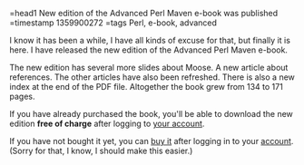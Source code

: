 =head1 New edition of the Advanced Perl Maven e-book was published
=timestamp 1359900272
=tags Perl, e-book, advanced



I know it has been a while, I have all kinds of excuse for that, but finally it is here.
I have released the new edition of the Advanced Perl Maven e-book.



The new edition has several more slides about Moose. A new article about references. The other articles have also been
refreshed. There is also a new index at the end of the PDF file. Altogether the book grew from 134 to 171 pages.

If you have already purchased the book, you'll be able to download the new edition
<b>free of charge</b> after logging to <a href="http://perlmaven.com/account">your account</a>.

If you have not bought it yet, you can <a
href="http://perlmaven.com/advanced-perl-maven-e-book">buy it</a> after logging in to your
<a href="http://perlmaven.com/account">account</a>.
(Sorry for that, I know, I should make this easier.)

<!-- perl5maven.com links replaced by perlmaven.com links -->

